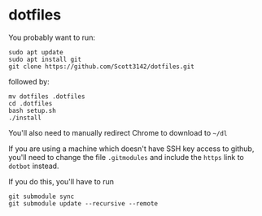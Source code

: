 # dotfiles

You probably want to run:

```
sudo apt update
sudo apt install git
git clone https://github.com/Scott3142/dotfiles.git
```

followed by:

```
mv dotfiles .dotfiles
cd .dotfiles
bash setup.sh
./install
```

You'll also need to manually redirect Chrome to download to `~/dl`

If you are using a machine which doesn't have SSH key access to github, you'll need to change the file `.gitmodules` and include the `https` link to `dotbot` instead.

If you do this, you'll have to run 

```
git submodule sync 
git submodule update --recursive --remote
```
